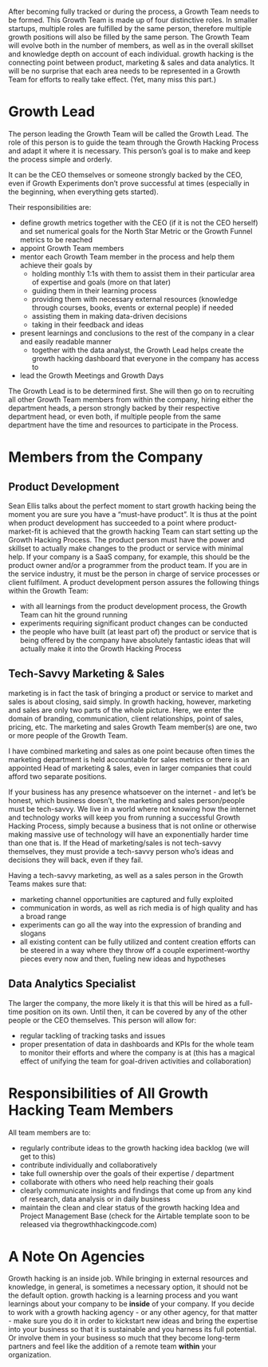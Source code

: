 After becoming fully tracked or during the process, a Growth Team needs to be formed. This Growth Team is made up of four distinctive roles. In smaller startups, multiple roles are fulfilled by the same person, therefore multiple growth positions will also be filled by the same person. The Growth Team will evolve both in the number of members, as well as in the overall skillset and knowledge depth on account of each individual. growth hacking is the connecting point between product, marketing & sales and data analytics. It will be no surprise that each area needs to be represented in a Growth Team for efforts to really take effect. (Yet, many miss this part.)

# Growth Lead
The person leading the Growth Team will be called the Growth Lead. The role of this person is to guide the team through the Growth Hacking Process and adapt it where it is necessary. This person’s goal is to make and keep the process simple and orderly.

It can be the CEO themselves or someone strongly backed by the CEO, even if Growth Experiments don’t prove successful at times (especially in the beginning, when everything gets started).

Their responsibilities are:

* define growth metrics together with the CEO (if it is not the CEO herself) and set numerical goals for the North Star Metric or the Growth Funnel metrics to be reached
* appoint Growth Team members
* mentor each Growth Team member in the process and help them achieve their goals by
  * holding monthly 1:1s with them to assist them in their particular area of expertise and goals (more on that later)
  * guiding them in their learning process
  * providing them with necessary external resources (knowledge through courses, books, events or external people) if needed
  * assisting them in making data-driven decisions
  * taking in their feedback and ideas
* present learnings and conclusions to the rest of the company in a clear and easily readable manner
  * together with the data analyst, the Growth Lead helps create the growth hacking dashboard that everyone in the company has access to
* lead the Growth Meetings and Growth Days

The Growth Lead is to be determined first. She will then go on to recruiting all other Growth Team members from within the company, hiring either the department heads, a person strongly backed by their respective department head, or even both, if multiple people from the same department have the time and resources to participate in the Process.

# Members from the Company

## Product Development
Sean Ellis talks about the perfect moment to start growth hacking being the moment you are sure you have a “must-have product”. It is thus at the point when product development has succeeded to a point where product-market-fit is achieved that the growth hacking Team can start setting up the Growth Hacking Process. The product person must have the power and skillset to actually make changes to the product or service with minimal help. If your company is a SaaS company, for example, this should be the product owner and/or a programmer from the product team. If you are in the service industry, it must be the person in charge of service processes or client fulfilment. A product development person assures the following things within the Growth Team:

* with all learnings from the product development process, the Growth Team can hit the ground running
* experiments requiring significant product changes can be conducted
* the people who have built (at least part of) the product or service that is being offered by the company have absolutely fantastic ideas that will actually make it into the Growth Hacking Process

## Tech-Savvy Marketing & Sales
marketing is in fact the task of bringing a product or service to market and sales is about closing, said simply. In growth hacking, however, marketing and sales are only two parts of the whole picture. Here, we enter the domain of branding, communication, client relationships, point of sales, pricing, etc. The marketing and sales Growth Team member(s) are one, two or more people of the Growth Team.

I have combined marketing and sales as one point because often times the marketing department is held accountable for sales metrics or there is an appointed Head of marketing & sales, even in larger companies that could afford two separate positions.

If your business has any presence whatsoever on the internet - and let’s be honest, which business doesn’t, the marketing and sales person/people must be tech-savvy. We live in a world where not knowing how the internet and technology works will keep you from running a successful Growth Hacking Process, simply because a business that is not online or otherwise making massive use of technology will have an exponentially harder time than one that is. If the Head of marketing/sales is not tech-savvy themselves, they must provide a tech-savvy person who’s ideas and decisions they will back, even if they fail.

Having a tech-savvy marketing, as well as a sales person in the Growth Teams makes sure that:

* marketing channel opportunities are captured and fully exploited
* communication in words, as well as rich media is of high quality and has a broad range
* experiments can go all the way into the expression of branding and slogans
* all existing content can be fully utilized and content creation efforts can be steered in a way where they throw off a couple experiment-worthy pieces every now and then, fueling new ideas and hypotheses

## Data Analytics Specialist
The larger the company, the more likely it is that this will be hired as a full-time position on its own. Until then, it can be covered by any of the other people or the CEO themselves. This person will allow for:

* regular tackling of tracking tasks and issues
* proper presentation of data in dashboards and KPIs for the whole team to monitor their efforts and where the company is at (this has a magical effect of unifying the team for goal-driven activities and collaboration)

# Responsibilities of All Growth Hacking Team Members
All team members are to:

* regularly contribute ideas to the growth hacking idea backlog (we will get to this)
* contribute individually and collaboratively
* take full ownership over the goals of their expertise / department
* collaborate with others who need help reaching their goals
* clearly communicate insights and findings that come up from any kind of research, data analysis or in daily business
* maintain the clean and clear status of the growth hacking Idea and Project Management Base (check for the Airtable template soon to be released via thegrowthhackingcode.com)

# A Note On Agencies
Growth hacking is an inside job. While bringing in external resources and knowledge, in general, is sometimes a necessary option, it should not be the default option. growth hacking is a learning process and you want learnings about your company to be **inside** of your company. If you decide to work with a growth hacking agency - or any other agency, for that matter - make sure you do it in order to kickstart new ideas and bring the expertise into your business so that it is sustainable and you harness its full potential. Or involve them in your business so much that they become long-term partners and feel like the addition of a remote team **within** your organization.
